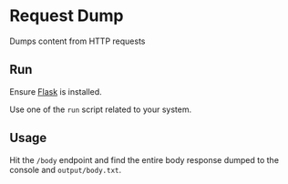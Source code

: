 # Request Dump

Dumps content from HTTP requests

## Run

Ensure [Flask][0] is installed.

Use one of the `run` script related to your system.

## Usage

Hit the `/body` endpoint and find the entire body response dumped to the console and `output/body.txt`.

[0]: https://github.com/pallets/flask/
